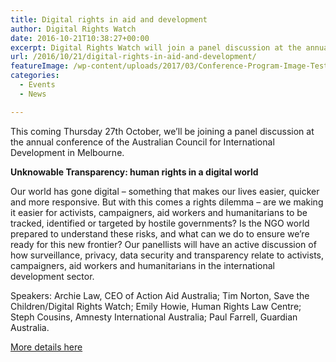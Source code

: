 ```yaml
---
title: Digital rights in aid and development
author: Digital Rights Watch
date: 2016-10-21T10:38:27+00:00
excerpt: Digital Rights Watch will join a panel discussion at the annual conference of the Australian Council for International Development in Melbourne.
url: /2016/10/21/digital-rights-in-aid-and-development/
featureImage: /wp-content/uploads/2017/03/Conference-Program-Image-Test4.png
categories:
  - Events
  - News

---
```



This coming Thursday 27th October, we&#8217;ll be joining a panel discussion at the annual conference of the Australian Council for International Development in Melbourne.

**Unknowable Transparency: human rights in a digital world**

Our world has gone digital &#8211; something that makes our lives easier, quicker and more responsive. But with this comes a rights dilemma &#8211; are we making it easier for activists, campaigners, aid workers and humanitarians to be tracked, identified or targeted by hostile governments? Is the NGO world prepared to understand these risks, and what can we do to ensure we&#8217;re ready for this new frontier? Our panellists will have an active discussion of how surveillance, privacy, data security and transparency relate to activists, campaigners, aid workers and humanitarians in the international development sector.

Speakers: Archie Law, CEO of Action Aid Australia; Tim Norton, Save the Children/Digital Rights Watch; Emily Howie, Human Rights Law Centre; Steph Cousins, Amnesty International Australia; Paul Farrell, Guardian Australia.

[More details here][1]

 [1]: https://conference.acfid.asn.au/